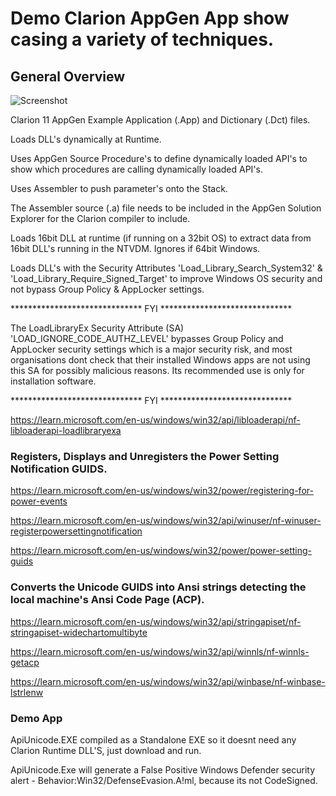 # Demo Clarion AppGen App show casing a variety of techniques.

## General Overview

![Screenshot](https://github.com/Intelligent-Silicon/Call-DLL-at-Runtime-Unicode-GUID/tree/main/ScreenShot.png)

Clarion 11 AppGen Example Application (.App) and Dictionary (.Dct) files.

Loads DLL's dynamically at Runtime.

Uses AppGen Source Procedure's to define dynamically loaded API's to show which procedures are calling dynamically loaded API's.

Uses Assembler to push parameter's onto the Stack.

The Assembler source (.a) file needs to be included in the AppGen Solution Explorer for the Clarion compiler to include.

Loads 16bit DLL at runtime (if running on a 32bit OS) to extract data from 16bit DLL's running in the NTVDM. Ignores if 64bit Windows.

Loads DLL's with the Security Attributes 'Load_Library_Search_System32' & 'Load_Library_Require_Signed_Target' to improve Windows OS security and not bypass Group Policy & AppLocker settings.

****************************** FYI ******************************

The LoadLibraryEx Security Attribute (SA) 'LOAD_IGNORE_CODE_AUTHZ_LEVEL' bypasses Group Policy and AppLocker security settings which is a major security risk, and most organisations dont check that their installed Windows apps are not using this SA for possibly malicious reasons. Its recommended use is only for installation software.

****************************** FYI ******************************

https://learn.microsoft.com/en-us/windows/win32/api/libloaderapi/nf-libloaderapi-loadlibraryexa

### Registers, Displays and Unregisters the Power Setting Notification GUIDS.

https://learn.microsoft.com/en-us/windows/win32/power/registering-for-power-events

https://learn.microsoft.com/en-us/windows/win32/api/winuser/nf-winuser-registerpowersettingnotification

https://learn.microsoft.com/en-us/windows/win32/power/power-setting-guids

### Converts the Unicode GUIDS into Ansi strings detecting the local machine's Ansi Code Page (ACP).

https://learn.microsoft.com/en-us/windows/win32/api/stringapiset/nf-stringapiset-widechartomultibyte

https://learn.microsoft.com/en-us/windows/win32/api/winnls/nf-winnls-getacp

https://learn.microsoft.com/en-us/windows/win32/api/winbase/nf-winbase-lstrlenw


### Demo App

ApiUnicode.EXE compiled as a Standalone EXE so it doesnt need any Clarion Runtime DLL'S, just download and run.

ApiUnicode.Exe will generate a False Positive Windows Defender security alert - Behavior:Win32/DefenseEvasion.A!ml, because its not CodeSigned.

 

